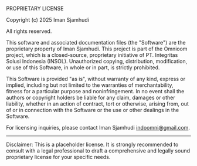 PROPRIETARY LICENSE

Copyright (c) 2025 Iman Sjamhudi

All rights reserved.

This software and associated documentation files (the "Software") are the proprietary property of Iman Sjamhudi. This project is part of the Omnioom project, which is a closed-source, proprietary initiative of PT. Integritas Solusi Indonesia (INSOL). Unauthorized copying, distribution, modification, or use of this Software, in whole or in part, is strictly prohibited.

This Software is provided "as is", without warranty of any kind, express or implied, including but not limited to the warranties of merchantability, fitness for a particular purpose and noninfringement. In no event shall the authors or copyright holders be liable for any claim, damages or other liability, whether in an action of contract, tort or otherwise, arising from, out of or in connection with the Software or the use or other dealings in the Software.

For licensing inquiries, please contact Iman Sjamhudi <indoomni@gmail.com>.

---
Disclaimer: This is a placeholder license. It is strongly recommended to consult with a legal professional to draft a comprehensive and legally sound proprietary license for your specific needs.